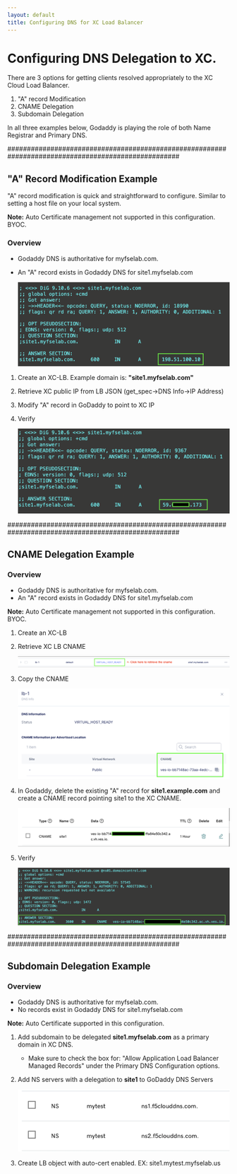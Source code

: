 ```yaml
---
layout: default
title: Configuring DNS for XC Load Balancer
---
```


# Configuring DNS Delegation to XC. 

There are 3 options for getting clients resolved appropriately to the XC Cloud Load Balancer.

1. "A" record Modification
2. CNAME Delegation
3. Subdomain Delegation

In all three examples below, Godaddy is playing the role of both Name Registrar and Primary DNS. 

####################################################################################################

## "A" Record Modification Example
"A" record modification is quick and straightforward to configure. Similar to setting a host file on your local system. 

**Note:** Auto Certificate management not supported in this configuration. BYOC.  

### Overview

* Godaddy DNS is authoritative for myfselab.com. 
* An "A" record exists in Godaddy DNS for site1.myfselab.com 

    ![site1.myfselab.com DNS](../images/site1.png)

1. Create an XC-LB. Example domain is: **"site1.myfselab.com"**
2. Retrieve XC public IP from LB JSON (get_spec->DNS Info->IP Address)
3. Modify "A" record in GoDaddy to point to XC IP 
4. Verify

    ![site1 New "A" Record](../images/site1a.png)

####################################################################################################

## CNAME Delegation Example 

### Overview

* Godaddy DNS is authoritative for myfselab.com. 
* An "A" record exists in Godaddy DNS for site1.myfselab.com 

**Note:** Auto Certificate management not supported in this configuration. BYOC.  

1. Create an XC-LB
2. Retrieve XC LB CNAME

    ![site1 - Retrieve XC CNAME](../images/site1-cname.png)

3. Copy the CNAME

    ![site1 - CNAME](../images/cname.png)

4. In Godaddy, delete the existing "A" record for **site1.example.com** and create a CNAME record pointing site1 to the XC CNAME. 

    ![Godaddy CNAME](../images/gd-cname.png)

5. Verify

    ![Verify CNAME](../images/cname-verify.png)

####################################################################################################

## Subdomain Delegation Example 

### Overview

* Godaddy DNS is authoritative for myfselab.com.
* No records exist in Godaddy DNS for site1.myfselab.com

**Note:** Auto Certificate supported in this configuration. 

1.  Add subdomain to be delegated **site1.myfselab.com** as a primary domain in XC DNS.
    * Make sure to check the box for: "Allow Application Load Balancer Managed Records" under the Primary DNS Configuration options.

2. Add NS servers with a delegation to **site1** to GoDaddy DNS Servers 

    ![GoDaddy DNS config](../images/ns.png)

3. Create LB object with auto-cert enabled. EX: site1.mytest.myfselab.us





